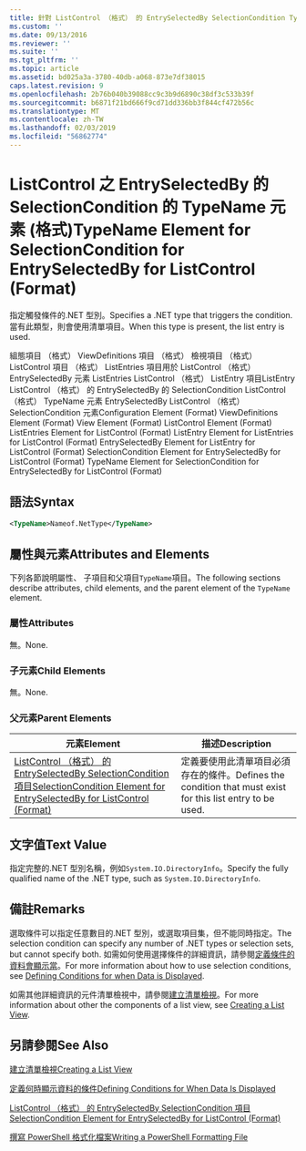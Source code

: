 ```yaml
---
title: 針對 ListControl （格式） 的 EntrySelectedBy SelectionCondition TypeName 項目 |Microsoft Docs
ms.custom: ''
ms.date: 09/13/2016
ms.reviewer: ''
ms.suite: ''
ms.tgt_pltfrm: ''
ms.topic: article
ms.assetid: bd025a3a-3780-40db-a068-873e7df38015
caps.latest.revision: 9
ms.openlocfilehash: 2b76b040b39088cc9c3b9d6890c38df3c533b39f
ms.sourcegitcommit: b6871f21bd666f9cd71dd336bb3f844cf472b56c
ms.translationtype: MT
ms.contentlocale: zh-TW
ms.lasthandoff: 02/03/2019
ms.locfileid: "56862774"
---
```

# <a name="typename-element-for-selectioncondition-for-entryselectedby-for-listcontrol-format"></a><span data-ttu-id="f3092-102">ListControl 之 EntrySelectedBy 的 SelectionCondition 的 TypeName 元素 (格式)</span><span class="sxs-lookup"><span data-stu-id="f3092-102">TypeName Element for SelectionCondition for EntrySelectedBy for ListControl (Format)</span></span>

<span data-ttu-id="f3092-103">指定觸發條件的.NET 型別。</span><span class="sxs-lookup"><span data-stu-id="f3092-103">Specifies a .NET type that triggers the condition.</span></span> <span data-ttu-id="f3092-104">當有此類型，則會使用清單項目。</span><span class="sxs-lookup"><span data-stu-id="f3092-104">When this type is present, the list entry is used.</span></span>

<span data-ttu-id="f3092-105">組態項目 （格式） ViewDefinitions 項目 （格式） 檢視項目 （格式） ListControl 項目 （格式） ListEntries 項目用於 ListControl （格式） EntrySelectedBy 元素 ListEntries ListControl （格式） ListEntry 項目ListEntry ListControl （格式） 的 EntrySelectedBy 的 SelectionCondition ListControl （格式） TypeName 元素 EntrySelectedBy ListControl （格式） SelectionCondition 元素</span><span class="sxs-lookup"><span data-stu-id="f3092-105">Configuration Element (Format) ViewDefinitions Element (Format) View Element (Format) ListControl Element (Format) ListEntries Element for ListControl (Format) ListEntry Element for ListEntries for ListControl (Format) EntrySelectedBy Element for ListEntry for ListControl (Format) SelectionCondition Element for EntrySelectedBy for ListControl (Format) TypeName Element for SelectionCondition for EntrySelectedBy for ListControl (Format)</span></span>

## <a name="syntax"></a><span data-ttu-id="f3092-106">語法</span><span class="sxs-lookup"><span data-stu-id="f3092-106">Syntax</span></span>

```xml
<TypeName>Nameof.NetType</TypeName>
```

## <a name="attributes-and-elements"></a><span data-ttu-id="f3092-107">屬性與元素</span><span class="sxs-lookup"><span data-stu-id="f3092-107">Attributes and Elements</span></span>

<span data-ttu-id="f3092-108">下列各節說明屬性、 子項目和父項目`TypeName`項目。</span><span class="sxs-lookup"><span data-stu-id="f3092-108">The following sections describe attributes, child elements, and the parent element of the `TypeName` element.</span></span>

### <a name="attributes"></a><span data-ttu-id="f3092-109">屬性</span><span class="sxs-lookup"><span data-stu-id="f3092-109">Attributes</span></span>

<span data-ttu-id="f3092-110">無。</span><span class="sxs-lookup"><span data-stu-id="f3092-110">None.</span></span>

### <a name="child-elements"></a><span data-ttu-id="f3092-111">子元素</span><span class="sxs-lookup"><span data-stu-id="f3092-111">Child Elements</span></span>

<span data-ttu-id="f3092-112">無。</span><span class="sxs-lookup"><span data-stu-id="f3092-112">None.</span></span>

### <a name="parent-elements"></a><span data-ttu-id="f3092-113">父元素</span><span class="sxs-lookup"><span data-stu-id="f3092-113">Parent Elements</span></span>

|<span data-ttu-id="f3092-114">元素</span><span class="sxs-lookup"><span data-stu-id="f3092-114">Element</span></span>|<span data-ttu-id="f3092-115">描述</span><span class="sxs-lookup"><span data-stu-id="f3092-115">Description</span></span>|
|-------------|-----------------|
|[<span data-ttu-id="f3092-116">ListControl （格式） 的 EntrySelectedBy SelectionCondition 項目</span><span class="sxs-lookup"><span data-stu-id="f3092-116">SelectionCondition Element for EntrySelectedBy for ListControl (Format)</span></span>](./selectioncondition-element-for-entryselectedby-for-listcontrol-format.md)|<span data-ttu-id="f3092-117">定義要使用此清單項目必須存在的條件。</span><span class="sxs-lookup"><span data-stu-id="f3092-117">Defines the condition that must exist for this list entry to be used.</span></span>|

## <a name="text-value"></a><span data-ttu-id="f3092-118">文字值</span><span class="sxs-lookup"><span data-stu-id="f3092-118">Text Value</span></span>

<span data-ttu-id="f3092-119">指定完整的.NET 型別名稱，例如`System.IO.DirectoryInfo`。</span><span class="sxs-lookup"><span data-stu-id="f3092-119">Specify the fully qualified name of the .NET type, such as `System.IO.DirectoryInfo`.</span></span>

## <a name="remarks"></a><span data-ttu-id="f3092-120">備註</span><span class="sxs-lookup"><span data-stu-id="f3092-120">Remarks</span></span>

<span data-ttu-id="f3092-121">選取條件可以指定任意數目的.NET 型別，或選取項目集，但不能同時指定。</span><span class="sxs-lookup"><span data-stu-id="f3092-121">The selection condition can specify any number of .NET types or selection sets, but cannot specify both.</span></span> <span data-ttu-id="f3092-122">如需如何使用選擇條件的詳細資訊，請參閱[定義條件的資料會顯示當](./defining-conditions-for-displaying-data.md)。</span><span class="sxs-lookup"><span data-stu-id="f3092-122">For more information about how to use selection conditions, see [Defining Conditions for when Data is Displayed](./defining-conditions-for-displaying-data.md).</span></span>

<span data-ttu-id="f3092-123">如需其他詳細資訊的元件清單檢視中，請參閱[建立清單檢視](./creating-a-list-view.md)。</span><span class="sxs-lookup"><span data-stu-id="f3092-123">For more information about other the components of a list view, see [Creating a List View](./creating-a-list-view.md).</span></span>

## <a name="see-also"></a><span data-ttu-id="f3092-124">另請參閱</span><span class="sxs-lookup"><span data-stu-id="f3092-124">See Also</span></span>

[<span data-ttu-id="f3092-125">建立清單檢視</span><span class="sxs-lookup"><span data-stu-id="f3092-125">Creating a List View</span></span>](./creating-a-list-view.md)

[<span data-ttu-id="f3092-126">定義何時顯示資料的條件</span><span class="sxs-lookup"><span data-stu-id="f3092-126">Defining Conditions for When Data Is Displayed</span></span>](./defining-conditions-for-displaying-data.md)

[<span data-ttu-id="f3092-127">ListControl （格式） 的 EntrySelectedBy SelectionCondition 項目</span><span class="sxs-lookup"><span data-stu-id="f3092-127">SelectionCondition Element for EntrySelectedBy for ListControl (Format)</span></span>](./selectioncondition-element-for-entryselectedby-for-listcontrol-format.md)

[<span data-ttu-id="f3092-128">撰寫 PowerShell 格式化檔案</span><span class="sxs-lookup"><span data-stu-id="f3092-128">Writing a PowerShell Formatting File</span></span>](./writing-a-powershell-formatting-file.md)
